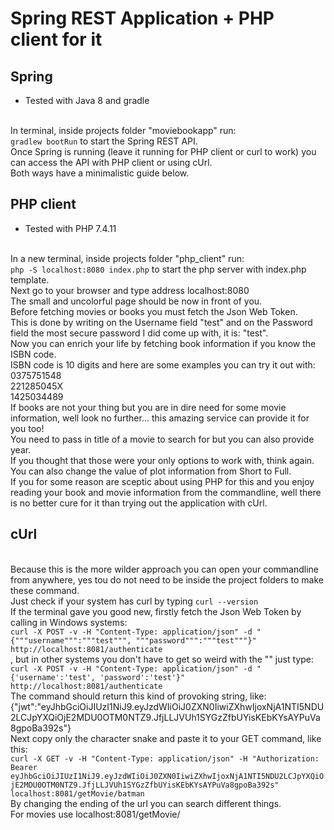 # Spring REST Application + PHP client for it

## Spring
* Tested with Java 8 and gradle

<br />In terminal, inside projects folder "moviebookapp" run:<br /> `gradlew bootRun` to start the Spring REST API.
<br />Once Spring is running (leave it running for PHP client or curl to work) 
you can access the API with PHP client or using cUrl.
<br />Both ways have a minimalistic guide below.

## PHP client
* Tested with PHP 7.4.11

<br />In a new terminal, inside projects folder "php_client" run:<br /> `php -S localhost:8080 index.php`
to start the php server with index.php template.
<br />Next go to your browser and type address localhost:8080
<br />The small and uncolorful page should be now in front of you.
<br />Before fetching movies or books you must fetch the Json Web Token.
<br />This is done by writing on the Username field "test" and on the Password field
the most secure password I did come up with, it is: "test".
<br />Now you can enrich your life by fetching book information if you know the ISBN code.
<br />ISBN code is 10 digits and here are some examples you can try it out with:
<br />0375751548
<br />221285045X
<br />1425034489 
<br />If books are not your thing but you are in dire need for some movie information, well look no
further... this amazing service can provide it for you too!
<br />You need to pass in title of a movie to search for but you can also provide year.
<br />If you thought that those were your only options to work with, think again.
<br />You can also change the value of plot information from Short to Full.
<br />If you for some reason are sceptic about using PHP for this and you enjoy reading your 
book and movie information from the commandline, well there is no better cure for it than trying out
the application with cUrl.

## cUrl
<br />Because this is the more wilder approach you can open your commandline from anywhere, yes
tou do not need to be inside the project folders to make these command.
<br />Just check if your system has curl by typing `curl --version`
<br />If the terminal gave you good new, firstly fetch the Json Web Token by calling in Windows systems: 
<br />`curl -X POST -v -H "Content-Type: application/json" -d "{"""username""":"""test""", """password""":"""test"""}" http://localhost:8081/authenticate`
<br />, but in other systems you don't have to get so weird with the "" just type:
<br />`curl -X POST -v -H "Content-Type: application/json" -d "{'username':'test', 'password':'test'}" http://localhost:8081/authenticate`
<br />The command should return this kind of provoking string, like:<br />
{"jwt":"eyJhbGciOiJIUzI1NiJ9.eyJzdWIiOiJ0ZXN0IiwiZXhwIjoxNjA1NTI5NDU2LCJpYXQiOjE2MDU0OTM0NTZ9.JfjLLJVUh1SYGzZfbUYisKEbKYsAYPuVa8gpoBa392s"}
<br />Next copy only the character snake and paste it to your GET command, like this:
<br />`curl -X GET -v -H "Content-Type: application/json" -H "Authorization: Bearer eyJhbGciOiJIUzI1NiJ9.eyJzdWIiOiJ0ZXN0IiwiZXhwIjoxNjA1NTI5NDU2LCJpYXQiOjE2MDU0OTM0NTZ9.JfjLLJVUh1SYGzZfbUYisKEbKYsAYPuVa8gpoBa392s" localhost:8081/getMovie/batman`
<br />By changing the ending of the url you can search different things.
<br />For movies use localhost:8081/getMovie/<title>/<year>/<plot>
<br /><title> is a must and for <plot> only "short" or "full" are allowed
<br />For Books use localhost:8081/getBook/ISBN/<isbn>
<br /><isbn> must be a 10 digit number.
<br />Thanks!

